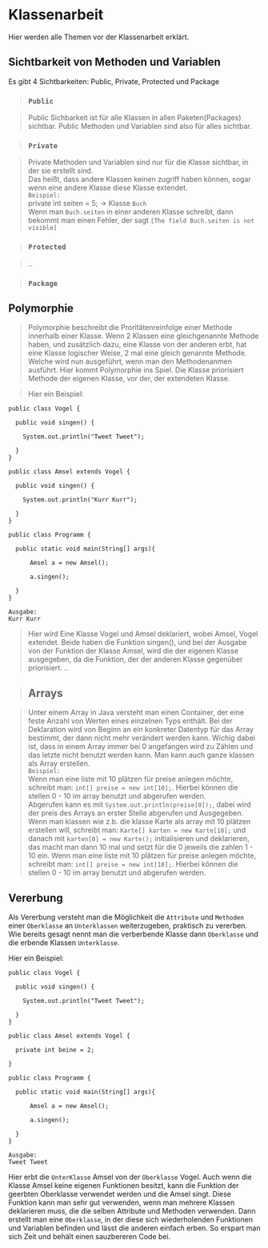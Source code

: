# Klassenarbeit

Hier werden alle Themen vor der Klassenarbeit erklärt.

## Sichtbarkeit von Methoden und Variablen

Es gibt 4 Sichtbarkeiten: Public, Private, Protected und Package

 > ### `Public` 

  > Public Sichbarkeit ist für alle Klassen in allen Paketen(Packages) sichtbar. Public Methoden und Variablen sind also für alles sichtbar.

 > ### `Private` 

  > Private Methoden und Variablen sind nur für die Klasse sichtbar, in der sie erstellt sind.\
  Das heißt, dass andere Klassen keinen zugriff haben können, sogar wenn eine andere Klasse diese Klasse extendet.\
   `Beispiel:`\
   private int seiten = 5; -> Klasse `Buch` \
   Wenn man `Buch.seiten` in einer anderen Klasse schreibt, dann bekommt man einen Fehler, der sagt `[The field Buch.seiten is not visible]`


 > ### `Protected` 

  > ..


 > ### `Package` 


## Polymorphie

>Polymorphie beschreibt die Proritätenreinfolge einer Methode innerhalb einer Klasse. Wenn 2 Klassen eine gleichgenannte Methode haben, und zusätzlich dazu, eine Klasse von der anderen erbt, hat eine Klasse logischer Weise, 2 mal eine gleich genannte Methode. Welche wird nun ausgeführt, wenn man den Methodenanmen ausführt. Hier kommt Polymorphie ins Spiel. Die Klasse priorisiert  Methode der eigenen Klasse, vor der, der extendeten Klasse.

>Hier ein Beispiel:

    public class Vogel {

      public void singen() {

        System.out.println("Tweet Tweet");

      }
    }

    public class Amsel extends Vogel {

      public void singen() {

        System.out.println("Kurr Kurr");

      }
    }

    public class Programm {
    
      public static void main(String[] args){
    
          Amsel a = new Amsel();
      
          a.singen();
    
      }
    }

    Ausgabe:
    Kurr Kurr

>Hier wird Eine Klasse Vogel und Amsel deklariert, wobei Amsel, Vogel extendet. Beide haben die Funktion singen(), und bei der Ausgabe von der Funktion der Klasse Amsel, wird die der eigenen Klasse ausgegeben, da die Funktion, der der anderen Klasse gegenüber priorisiert.
  > ..

 > ## Arrays

  > Unter einem Array in Java versteht man einen Container, der eine feste Anzahl von Werten eines einzelnen Typs enthält. Bei der Deklaration wird von Beginn an ein konkreter Datentyp für das Array bestimmt, der dann nicht mehr verändert werden kann. Wichig dabei ist, dass in einem Array immer bei 0 angefangen wird zu Zählen und das letzte nicht benutzt werden kann.
  Man kann auch ganze klassen als Array erstellen.    
  `Beispiel:`\
  Wenn man eine liste mit 10 plätzen für preise anlegen möchte, schreibt man: `int[] preise = new int[10];`. Hierbei können die stellen 0 - 10 im array benutzt und abgerufen werden.\
  Abgerufen kann es mit `System.out.println(preise[0]);`, dabei wird der preis des Arrays an erster Stelle abgerufen und Ausgegeben.
  Wenn man klassen wie z.b. die klasse Karte als array mit 10 plätzen erstellen will, schreibt man: `Karte[] karten = new Karte[10];` und danach mit `karten[0] = new Karte();` initialisieren und deklarieren, das macht man dann 10 mal und setzt für die 0 jeweils die zahlen 1 - 10 ein.
  Wenn man eine liste mit 10 plätzen für preise anlegen möchte, schreibt man: `int[] preise = new int[10];`. Hierbei können die stellen 0 - 10 im array benutzt und abgerufen werden.


## Vererbung

Als Vererbung versteht man die Möglichkeit die `Attribute` und `Methoden` einer `Oberklasse` an `Unterklassen` weiterzugeben, praktisch zu vererben. Wie bereits gesagt nennt man die verberbende Klasse dann `Oberklasse` und die erbende Klassen `Unterklasse`. 

Hier ein Beispiel:

    public class Vogel {

      public void singen() {

        System.out.println("Tweet Tweet");

      }
    }

    public class Amsel extends Vogel {

      private int beine = 2;

    }

    public class Programm {
    
      public static void main(String[] args){
    
          Amsel a = new Amsel();
      
          a.singen();
    
      }
    }

    Ausgabe:
    Tweet Tweet

Hier erbt die `UnterKlasse` Amsel von der `Oberklasse` Vogel. Auch wenn die Klasse Amsel keine eigenen Funktionen besitzt, kann die Funktion der geerbten Oberklasse verwendet werden und die Amsel singt. Diese Funktion kann man sehr gut verwenden, wenn man mehrere Klassen deklarieren muss, die die selben Attribute und Methoden verwenden. Dann erstellt man eine `Oberklasse`, in der diese sich wiederholenden Funktionen und Variablen befinden und lässt die anderen einfach erben. So erspart man sich Zeit und behält einen sauzbereren Code bei.
